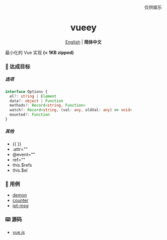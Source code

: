<p align="right">
  仅供娱乐
</p>

<h1 align="center">vueey</h1>

<p align="center">
  <a href="./README.md">English</a> | <b>简体中文</b>
</p>

最小化的 Vue 实现 **(< 1KB zipped)**

### 🎉 达成目标

##### 选项

```ts
interface Options {
  el?: string | Element
  data?: object | Function
  methods?: Record<string, Function>
  watch?: Record<string, (val: any, oldVal: any) => void>
  mounted?: Function
}
```

##### 其他

- {{ }}
- :attr=""
- @event=""
- ref=""
- this.\$refs
- this.\$el


### 🎯 用例
- [demon](./examples/demon.html)
- [counter](./examples/counter.html)
- [ipt-msg](./examples/ipt-msg.html)

### ⌨️ 源码
- [vue.js](./vue.js)
